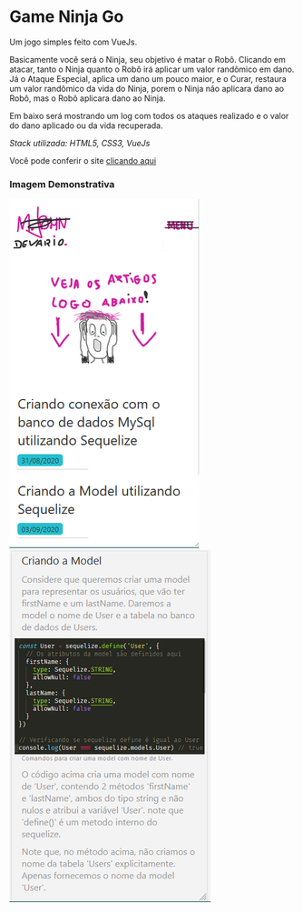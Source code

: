 # Game Ninja Go

Um jogo simples feito com VueJs.

Basicamente você será o Ninja, seu objetivo é matar o Robô. Clicando em atacar, tanto o Ninja quanto o Robô irá aplicar um valor randômico em dano. Já o Ataque Especial, aplica um dano um pouco maior, e o Curar, restaura um valor randômico da vida do Ninja, porem o Ninja não aplicara dano ao Robô, mas o Robô aplicara dano ao Ninja.

Em baixo será mostrando um log com todos os ataques realizado e o valor do dano aplicado ou da vida recuperada.


_Stack utilizada: HTML5, CSS3, VueJs_

Você pode conferir o site [clicando aqui](https://mchjohn.github.io/ninja-go/)

### Imagem Demonstrativa
  <img src="https://github.com/mchjohn/devario/blob/master/screenshots/Screenshot_1.png" />
  
  <img src="https://github.com/mchjohn/devario/blob/master/screenshots/Screenshot_2.png" />
